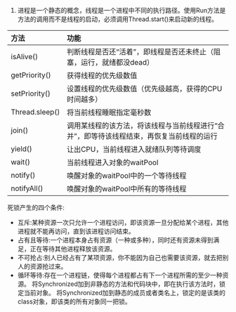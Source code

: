 1. 进程是一个静态的概念，线程是一个进程中不同的执行路径。使用Run方法是方法的调用而不是线程的启动，必须调用Thread.start()来启动新的线程。

|方法|功能|
|:--|:--|
|isAlive()|判断线程是否还“活着”，即线程是否还未终止（阻塞，运行，就绪都没dead）|
|getPriority()|获得线程的优先级数值|
|setPriority()|设置线程的优先级数值（优先级越高，获得的CPU时间越多）|
|Thread.sleep()|将当前线程睡眠指定毫秒数|
|join()|调用某线程的该方法，将该线程与当前线程进行“合并”，即等待该线程结束，再恢复当前线程的运行|
|yield()|让出CPU，当前线程进入就绪队列等待调度|
|wait()|当前线程进入对象的waitPool|
|notify()|唤醒对象的waitPool中的一个等待线程|
|notifyAll()|唤醒对象的waitPool中所有的等待线程|  

死锁产生的四个条件:  
 - 互斥:某种资源一次只允许一个进程访问，即该资源一旦分配给某个进程，其他进程就不能再访问，直到该进程访问结束。
 - 占有且等待:一个进程本身占有资源（一种或多种），同时还有资源未得到满足，正在等待其他进程释放该资源。
 - 不可抢占:别人已经占有了某项资源，你不能因为自己也需要该资源，就去把别人的资源抢过来。
 - 循环等待:存在一个进程链，使得每个进程都占有下一个进程所需的至少一种资源。
将Synchronized加到非静态的方法和代码块中，即在执行该方法时，锁定当前对象。
将Synchronized加到静态的成员或者类名上，锁定的是该类的class对象，即该类的所有对象同一把锁。

